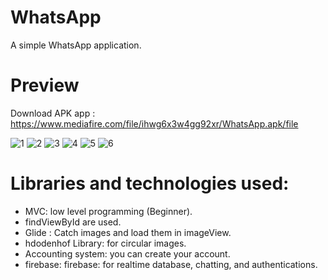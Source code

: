 # WhatsApp
A simple WhatsApp application.

# Preview

Download APK app : https://www.mediafire.com/file/ihwg6x3w4gg92xr/WhatsApp.apk/file

![1](https://github.com/BaraaAbuAlrob/WhatsApp/assets/119497086/606f6e79-059b-486c-924f-0c801bebe188)
![2](https://github.com/BaraaAbuAlrob/WhatsApp/assets/119497086/a13386d1-a09c-46e4-857e-a08f11af2d5c)
![3](https://github.com/BaraaAbuAlrob/WhatsApp/assets/119497086/0e588764-aa16-41f7-9a12-3ea0109a914f)
![4](https://github.com/BaraaAbuAlrob/WhatsApp/assets/119497086/fce8f994-7822-49db-948d-a5c92842e24c)
![5](https://github.com/BaraaAbuAlrob/WhatsApp/assets/119497086/dd1d554f-bfb5-4f0f-b9ef-ec81462cc41c)
![6](https://github.com/BaraaAbuAlrob/WhatsApp/assets/119497086/175ec7d0-091e-49ed-a765-c8e0a0a2e62d)

# Libraries and technologies used:
- MVC: low level programming (Beginner).
- findViewById are used.
- Glide : Catch images and load them in imageView.
- hdodenhof Library: for circular images.
- Accounting system: you can create your account.
- firebase: firebase: for realtime database, chatting, and authentications.
